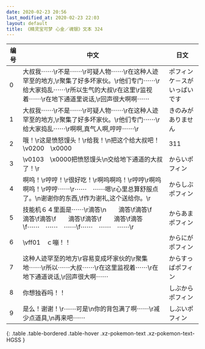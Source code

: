 ```yaml
---
date: 2020-02-23 20:56
last_modified_at: 2020-02-23 22:03
layout: default
title: 《精灵宝可梦 心金／魂银》文本 324
---
```

| 编号 | 中文 | 日文 |
| ---- | ---- | ---- |
| 0 | 大叔我⋯⋯\r不是⋯⋯\r可疑人物⋯⋯\r在这种人迹罕至的地方,\r聚集了好多坏家伙。\r他们专门⋯⋯\r给大家捣乱⋯⋯\r所以生气的大叔\r在这里\r监视着⋯⋯\r在地下通道里说话,\r回声很大啊啊⋯⋯ | ポフィンケ－スが　いっぱいです |
| 1 | 大叔我⋯⋯\r不是⋯⋯\r可疑人物⋯⋯\r在这种人迹罕至的地方,\r聚集了好多坏家伙。\r他们专门⋯⋯\r给大家捣乱⋯⋯\r啊啊,真气人啊,哼哼⋯⋯\r | きのみが　ありません |
| 2 | 哦！\r这是愤怒馒头！\r给我！\n把这个给大叔吧！\v0200　\x0000 | 311 |
| 3 | \v0103　\x0000把愤怒馒头\n交给地下通道的大叔了！\r | からいポフィン |
| 4 | 啊呜！\r哼哼！\r很好吃！\r啊呜啊呜！\r哼哼\r啊呜啊呜！\r哼哼⋯⋯\r⋯⋯　⋯⋯嗯\r心里总算舒服点了。\n谢谢你的东西,\f作为谢礼,这个送给你。\r | からしぶポフィン |
| 5 | 技能机６４里面是⋯⋯\r滴答\n　　滴答\f滴答\f　　滴答\f滴答\f　　滴答\f滴答\f　　滴答\f滴答\f⋯⋯　⋯⋯　⋯⋯\f⋯⋯　⋯⋯　⋯⋯\r | からあまポフィン |
| 6 | \vff01　ｃ嘣！！ | からにがポフィン |
| 7 | 这种人迹罕至的地方\r容易变成坏家伙的\r聚集地⋯⋯\r所以⋯⋯大叔⋯⋯\r在这里监视着⋯⋯\r在地下通道说话,\r回声很大啊⋯⋯ | からすっぱポフィン |
| 8 | 你想独吞吗！！ | しぶからポフィン |
| 9 | 是么！谢谢！\r⋯⋯可是\n你的背包满了啊⋯⋯\r减少点道具,\n再来吧⋯⋯ | しぶいポフィン |
{: .table .table-bordered .table-hover .xz-pokemon-text .xz-pokemon-text-HGSS }